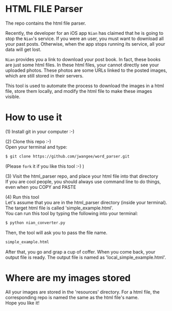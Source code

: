 # HTML FILE Parser
The repo contains the html file parser.<br>

Recently, the developer for an iOS app `Nian` has claimed that he is going to stop the `Nian`'s service. If you were an user, you must want to download all your past posts. Otherwise, when the app stops running its service, all your data will get lost.<br>

`Nian` provides you a link to download your post book. In fact, these books are just some html files. In these html files, your cannot directly see your uploaded photos. These photos are some URLs linked to the posted images, which are still stored in their servers.<br>

This tool is used to automate the process to download the images in a html file, store them locally, and modify the html file to make these images visible.<br>

# How to use it
(1) Install git in your computer :-)<br>

(2) Clone this repo :-)<br>
Open your terminal and type:<br>
```bash
$ git clone https://github.com/jwangee/word_parser.git
```
(Please `fork` it if you like this tool :-) )<br>

(3) Visit the html_parser repo, and place your html file into that directory<br>
If you are cool people, you should always use command line to do things, even when you COPY and PASTE<br>

(4) Run this tool<br>
Let's assume that you are in the html_parser directory (inside your terminal). The target html file is called 'simple\_example.html'.<br>
You can run this tool by typing the following into your terminal:<br>
```bash
$ python nian_converter.py
```
Then, the tool will ask you to pass the file name.<br>
```bash
simple_example.html
```
After that, you go and grap a cup of coffer. When you come back, your output file is ready. The output file is named as 'local_simple\_example.html'.<br>

# Where are my images stored
All your images are stored in the 'resources' directory. For a html file, the corresponding repo is named the same as the html file's name.<br>
Hope you like it!<br>